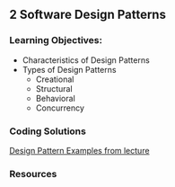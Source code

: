 ## 2 Software Design Patterns
### Learning Objectives:
- Characteristics of Design Patterns
- Types of Design Patterns
    - Creational
    - Structural
    - Behavioral
    - Concurrency
    

### Coding Solutions
[Design Pattern Examples from lecture](https://github.com/leonardo1710/PRG2_DesignPatterns)

### Resources
